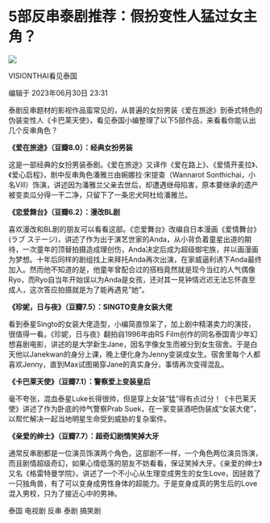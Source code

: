 # 5部反串泰剧推荐：假扮变性人猛过女主角？

![](//i0.hdslb.com/bfs/face/c3840aacd84d6efebb9fb166c4079471cfa03604.jpg@96w_96h_1c_1s.webp)

VISIONTHAI看见泰国

编辑于 2023年06月30日 23:31

泰剧反串题材的影视作品蛮常见的，从普遍的女扮男装《爱在旅途》到泰式特色的伪装变性人《卡巴莱天使》，看见泰国小编整理了以下5部作品，来看看你能认出几个反串角色？

**《爱在旅途》（豆瓣8.0）：经典女扮男装**

这是一部经典的女扮男装泰剧。《爱在旅途》又译作《爱在路上》、《爱情开麦拉》、《爱心启程》，剧中反串角色潘雅兰由婉娜拉·宋提查（Wannarot Sonthichai，小名Vill）饰演，讲述因为潘雅兰父亲去世后，却遭遇继母陷害，原本要继承的遗产被变卖瓜分得一干二净，只留下了一条忠犬阿杜给潘雅兰。

**《恋爱舞台》（豆瓣6.2）：漫改BL剧**

喜欢漫改和BL剧的朋友可以看看这部。《恋爱舞台》改编自日本漫画《爱情舞台》(ラブ ステージ)，讲述了作为出于演艺世家的Anda，从小背负着童星出道的期待，⼀次童年的顶替拍摄造成理创伤，Anda决定后成为超级御宅族，并以画漫画为梦想。⼗年后同样的剧组找上来拜托Anda再次出演，在家威逼利诱下Anda最终加入。然⽽他不知道的是，他童年曾配合过的搭档竟然就是现今当红的⼈气偶像Ryo，⽽Ryo⾃当年开始误以为Anda是女孩，还对其⼀⾒钟情迟迟无法忘怀直⾄成⼈，这次答应拍摄就是为了能再遇⾒”她”。

**《珍妮，日与夜》（豆瓣7.5）：SINGTO变身女装大佬**

看到泰星Singto的女装大佬造型，小编简直惊呆了，加上剧中精湛卖力的演技，很值得一看。《珍妮，日与夜》翻拍自1996年由RS Film创作的同名泰国青少年幻想喜剧电影，讲述的是大学新生Jane，因名字像女生而被分到女生宿舍。于是白天他以Janekwan的身分上课，晚上便化身为Jenny变装成女生。宿舍里每个人都喜欢Jenny，直到Max试图揭穿Jane的真实身分，事情再次变得混乱。

**《卡巴莱天使》（豆瓣7.1）：警察爱上变装皇后**

毫不夸张，混血泰星Luke长得很帅，但是穿上女装“猛”得有点过分！《卡巴莱天使》讲述了作为卧底的帅气警察Prab Suek，在一家变装酒吧伪装成“女装大佬”，以帮忙解决一起当地明星生命受到威胁的复杂案件。

**《亲爱的绅士》（豆瓣7.7）：超奇幻剧情笑掉大牙**

通常反串剧都是一位演员饰演两个角色，这部剧不一样，一个角色两位演员饰演，而且剧情超级奇幻，如果心情低落的朋友不妨看看，保证笑掉大牙。《亲爱的绅士》又名《格雷特曼学院》，讲述了一个不小心从生理变成男生的女生Love，因拯救了一只独角兽，有了可以变身成男性身体的超能力。于是变身成真的男生后的Love混入男校，只为了接近心中的男神。

泰国 电视剧 反串 泰剧 搞笑剧
